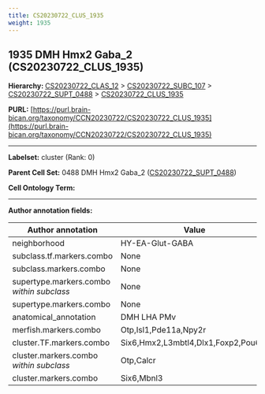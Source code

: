 ```yaml
---
title: CS20230722_CLUS_1935
weight: 1935
---
```

## 1935 DMH Hmx2 Gaba_2 (CS20230722_CLUS_1935)
<b>Hierarchy: </b>
[CS20230722_CLAS_12](../CS20230722_CLAS_12) >
[CS20230722_SUBC_107](../CS20230722_SUBC_107) >
[CS20230722_SUPT_0488](../CS20230722_SUPT_0488) >
[CS20230722_CLUS_1935](../CS20230722_CLUS_1935)

**PURL:** [https://purl.brain-bican.org/taxonomy/CCN20230722/CS20230722_CLUS_1935](https://purl.brain-bican.org/taxonomy/CCN20230722/CS20230722_CLUS_1935)

---


**Labelset:** cluster (Rank: 0)

**Parent Cell Set:** 0488 DMH Hmx2 Gaba_2 ([CS20230722_SUPT_0488](../CS20230722_SUPT_0488))



**Cell Ontology Term:** 

[MARKER GENES.]: #


---

[TRANSFERRED ANNOTATIONS.]: #


[AUTHOR ANNOTATION FIELDS.]: #


**Author annotation fields:**

| Author annotation | Value |
|-------------------|-------|
|neighborhood|HY-EA-Glut-GABA|
|subclass.tf.markers.combo|None|
|subclass.markers.combo|None|
|supertype.markers.combo _within subclass_|None|
|supertype.markers.combo|None|
|anatomical_annotation|DMH LHA PMv|
|merfish.markers.combo|Otp,Isl1,Pde11a,Npy2r|
|cluster.TF.markers.combo|Six6,Hmx2,L3mbtl4,Dlx1,Foxp2,Pou6f2|
|cluster.markers.combo _within subclass_|Otp,Calcr|
|cluster.markers.combo|Six6,Mbnl3|

